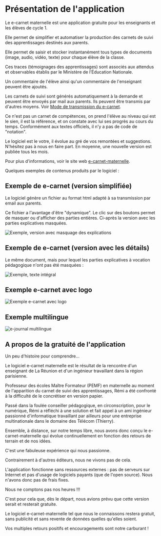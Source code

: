 # Présentation de l'application
<!-- N2  -->

Le e-carnet maternelle est une application gratuite pour les enseignants et les élèves de cycle 1. 

Elle permet de simplifier et automatiser la production des carnets de suivi des apprentissages destinés aux parents.

Elle permet de saisir et stocker instantanément tous types de documents (image, audio, vidéo, texte)  pour chaque élève de la classe.

<!-- [!embed](https://www.youtube.com/watch?v=aILpjdo-0t0) -->

Ces traces (témoignages des apprentissages) sont associés aux attendus et observables établis par le Ministère de l’Éducation Nationale.

Un commentaire de l'élève ainsi qu'un commentaire de l'enseignant peuvent être ajoutés.

Les carnets de suivi sont générés automatiquement à la demande et peuvent être envoyés par mail aux parents. Ils peuvent être transmis par d'autres moyens. Voir [Mode de transmission du e-carnet](30-GenererECarnet/index.html#modes-de-transmission-du-e-carnet).

Ce n'est pas un carnet de compétences, on prend l'élève au niveau qui est le sien, il est la référence, et on constate avec lui ses progrès au cours du temps. Conformément aux textes officiels, il n'y a pas de code de "notation".

Le logiciel est le votre, il évolue au gré de vos remontées et suggestions. N'hésitez pas à nous en faire part. En moyenne, une nouvelle version est publiée tous les mois.

Pour plus d'informations, voir le site web [e-carnet-maternelle](https://e-carnet-maternelle.jimdofree.com).

Quelques exemples de contenus produits par le logiciel : 

<!-- ![e-carnet avec logo](screenshots/2020-04-23-18-02-32.png) -->

## Exemple de e-carnet (version simplifiée)

Le logiciel génère un fichier au format html adapté à sa transmission par email aux parents.

Ce fichier a l'avantage d'être "dynamique". Le clic sur des boutons permet de masquer ou d'afficher des parties entières. Ci-après la version avec les parties explicatives masquées.

![Exemple, version avec masquage des explications](screenshots/ecm-exemple-court.flou.png)

## Exemple de e-carnet (version avec les détails)

Le même document, mais pour lequel les parties explicatives à vocation pédagogique n'ont pas été masquées :

![Exemple, texte intégral](screenshots/ecm-exemple-long.flou.png)

## Exemple e-carnet avec logo

![Exemple e-carnet avec logo](screenshots/2020-04-26-08-17-44.png)
<!-- 
## Exemple pdf produits depuis le navigateur

![version pdf imprimé depuis le navigateur-1](screenshots/2020-04-26-08-24-41.png)

![version pdf imprimé depuis le navigateur-2](screenshots/2020-04-26-08-26-28.png) -->

<!-- ![extrait avec une trace](screenshots/2020-04-26-08-12-00.png) -->

## Exemple multilingue

![e-journal multilingue](screenshots/2020-04-26-08-01-36.png)


## A propos de la gratuité de l'application

Un peu d'histoire pour comprendre...

Le logiciel e-carnet maternelle est le résultat de la rencontre d'un enseignant de La Réunion et d'un ingénieur travaillant dans la région parisienne.

Professeur des écoles Maître Formateur (PEMF) en maternelle au moment de l'apparition du carnet de suivi des apprentissages, Rémi a été confronté à la difficulté de le concrétiser en version papier. 

Passé dans la foulée conseiller pédagogique, en circonscription, pour le numérique, Rémi a réfléchi à une solution et fait appel à un ami ingénieur passionné d'informatique travaillant par ailleurs pour une entreprise multinationale dans le domaine des Télécom (Thierry). 

Ensemble, à distance, sur notre temps libre, nous avons donc conçu le e-carnet-maternelle qui évolue continuellement en fonction des retours de terrain et de nos idées.

C'est une fabuleuse expérience qui nous passionne.

Contrairement à d'autres éditeurs, nous ne vivons pas de cela.

L'application fonctionne sans ressources externes : pas de serveurs sur Internet et pas d'usage de logiciels payants (que de l'open source). Nous n'avons donc pas de frais fixes.

Nous ne comptons pas nos heures !!!

C'est pour cela que, dès le départ, nous avions prévu que cette version serait et resterait gratuite.

Le logiciel e-carnet-maternelle tel que nous le connaissons restera gratuit, sans publicité et sans revente de données quelles qu'elles soient.

Vos multiples retours positifs et encouragements sont notre carburant !

<!-- 
## Autres versions de cette documentation

- [Format html 1 seule page](Ecm_guide.html)
- [Format pdf orientation paysage (A4 vertical)](files/Ecm_guide_portrait.pdf)
- [Format pdf orientation portrait (A4 horizontal)](files/Ecm_guide_paysage.pdf)
- [Format epub](files/Ecm_guide.epub) -->

<!-- 
E:\VS\Projects\templateFM7Cordova-CDR1\_notesTGA\screenshots\2018-01-27-18-00-46.png
-->


